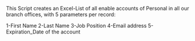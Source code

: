 This Script creates an Excel-List of all enable accounts of Personal in all our branch offices,
with 5 parameters per record:

1-First Name
2-Last Name
3-Job Position
4-Email address
5-Expiration_Date of the account